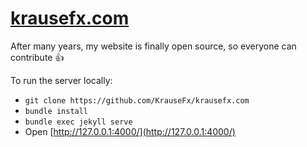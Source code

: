<h1><a href="https://krausefx.com">krausefx.com</a></h1>

After many years, my website is finally open source, so everyone can contribute 👍 

To run the server locally:

- `git clone https://github.com/KrauseFx/krausefx.com`
- `bundle install`
- `bundle exec jekyll serve`
- Open [http://127.0.0.1:4000/](http://127.0.0.1:4000/)
